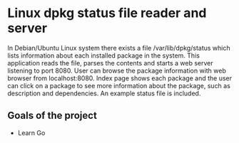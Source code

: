 # Linux dpkg status file reader and server

In Debian/Ubuntu Linux system there exists a file /var/lib/dpkg/status which lists information about each installed package in the system. 
This application reads the file, parses the contents and starts a web server listening to port 8080. User can browse the package information with web browser
from localhost:8080. Index page shows each package and the user can click on a package to see more information about the package, such as description and dependencies. 
An example status file is included.

## Goals of the project
- Learn Go